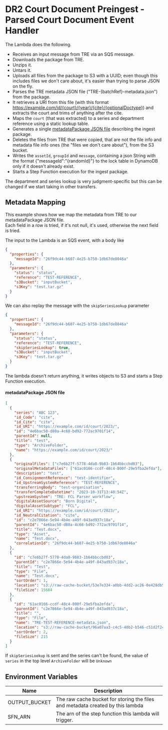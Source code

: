 # DR2 Court Document Preingest - Parsed Court Document Event Handler

The Lambda does the following.

- Receives an input message from TRE via an SQS message.
- Downloads the package from TRE.
- Unzips it.
- Untars it.
- Uploads all files from the package to S3 with a UUID; even though this includes files we don't care about, it's easier than
  trying to parse JSON on the fly.
- Parses the TRE metadata JSON file ("TRE-{batchRef}-metadata.json") from the package.
- It retrieves a URI from this file (with this format https://example.com/id/{court}/{year}/{cite}/{optionalDoctype}) and extracts the court and trims of anything after the cite.
- Maps the `court` (that was extracted) to a series and department reference using a static lookup table.
- Generates a single [metadataPackage JSON file](/docs/metadataPackage.md) describing the ingest package.
- Deletes the files from TRE that were copied, that are not the file info and metadata file info ones (the "files we don't care about"), from the S3 bucket.
- Writes the `assetId`, `groupId` and `message`, containing a json String with the format {"messageId":"{randomId}"} to the lock table in DynamoDB only if it doesn't already exist.
- Starts a Step Function execution for the ingest package.

The department and series lookup is very judgment-specific but this can be changed if we start taking in other
transfers.

## Metadata Mapping

This example shows how we map the metadata from TRE to our metadataPackage JSON file.  
Each field in a row is tried, if it's not null, it's used, otherwise the next field is tried.

The input to the Lambda is an SQS event, with a body like

```json
{
  "properties": {
    "messageId": "26f9dc44-b607-4e25-b750-1db67de8046a"
  },
  "parameters": {
    "status": "status",
    "reference": "TEST-REFERENCE",
    "s3Bucket": "inputBucket",
    "s3Key": "test.tar.gz"
  }
}
```

We can also replay the message with the `skipSeriesLookup` parameter

```json
{
  "properties": {
    "messageId": "26f9dc44-b607-4e25-b750-1db67de8046a"
  },
  "parameters": {
    "status": "status",
    "reference": "TEST-REFERENCE",
    "skipSeriesLookup": true,
    "s3Bucket": "inputBucket",
    "s3Key": "test.tar.gz"
  }
}
```

The lambda doesn't return anything, it writes objects to S3 and starts a Step Function execution.

#### metadataPackage JSON file

```json
[
  {
    "series": "ABC 123",
    "id_Code": "cite",
    "id_Cite": "cite",
    "id_URI": "https://example.com/id/court/2023/",
    "id": "4e6bac50-d80a-4c68-bd92-772ac9701f14",
    "parentId": null,
    "title": "test",
    "type": "ArchiveFolder",
    "name": "https://example.com/id/court/2023/"
  },
  {
    "originalFiles": ["c7e6b27f-5778-4da8-9b83-1b64bbccbd03"],
    "originalMetadataFiles": ["61ac0166-ccdf-48c4-800f-29e5fba2efda"],
    "description": "test",
    "id_ConsignmentReference": "test-identifier",
    "id_UpstreamSystemReference": "TEST-REFERENCE",
    "transferringBody": "test-organisation",
    "transferCompleteDatetime": "2023-10-31T13:40:54Z",
    "upstreamSystem": "TRE: FCL Parser workflow",
    "digitalAssetSource": "Born Digital",
    "digitalAssetSubtype": "FCL",
    "id_URI": "https://example.com/id/court/2023/",
    "id_NeutralCitation": "cite",
    "id": "c2e7866e-5e94-4b4e-a49f-043ad937c18a",
    "parentId": "4e6bac50-d80a-4c68-bd92-772ac9701f14",
    "title": "Test.docx",
    "type": "Asset",
    "name": "Test.docx",
    "correlationId": "26f9dc44-b607-4e25-b750-1db67de8046a"
  },
  {
    "id": "c7e6b27f-5778-4da8-9b83-1b64bbccbd03",
    "parentId": "c2e7866e-5e94-4b4e-a49f-043ad937c18a",
    "title": "Test",
    "type": "File",
    "name": "Test.docx",
    "sortOrder": 1,
    "location": "s3://raw-cache-bucket/53e7e334-a0bb-4dd2-ac26-0e428db56982",
    "fileSize": 15684
  },
  {
    "id": "61ac0166-ccdf-48c4-800f-29e5fba2efda",
    "parentId": "c2e7866e-5e94-4b4e-a49f-043ad937c18a",
    "title": "",
    "type": "File",
    "name": "TRE-TEST-REFERENCE-metadata.json",
    "location": "s3://raw-cache-bucket/96a07aa3-c4c5-40b2-b546-c51d2f24dce3",
    "sortOrder": 2,
    "fileSize": 215
  }
]
```

If `skipSeriesLookup` is sent and the series can't be found, the value of `series` in the top level `ArchiveFolder` will be `Unknown`

## Environment Variables

| Name          | Description                                                                    |
| ------------- | ------------------------------------------------------------------------------ |
| OUTPUT_BUCKET | The raw cache bucket for storing the files and metadata created by this lambda |
| SFN_ARN       | The arn of the step function this lambda will trigger.                         |
